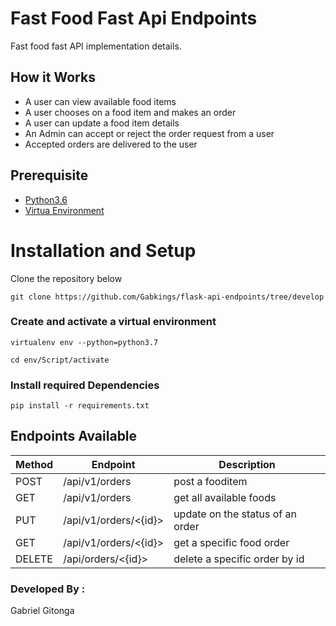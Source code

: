 

# Fast Food Fast Api Endpoints

Fast food fast API implementation details.

## How it Works
- A user can view available food items 
- A user chooses on a food item and makes an order
- A user can update a food item details
- An Admin can accept or reject the order request from a user
- Accepted orders are delivered to the user

## Prerequisite

- [Python3.6](https://www.python.org/downloads/release/python-365/)
- [Virtua Environment](https://virtualenv.pypa.io/en/stable/installation/)

# Installation and Setup

Clone the repository below

```
git clone https://github.com/Gabkings/flask-api-endpoints/tree/develop
```

### Create and activate a virtual environment

    virtualenv env --python=python3.7

    cd env/Script/activate

### Install required Dependencies

    pip install -r requirements.txt



## Endpoints Available

| Method | Endpoint                        | Description                           |
| ------ | ------------------------------- | ------------------------------------- |
| POST   | /api/v1/orders                  | post a fooditem                       |
| GET    | /api/v1/orders                  | get all available foods               |
| PUT    | /api/v1/orders/<{id}>           | update on the status of an order      |
| GET    | /api/v1/orders/<{id}>           | get a specific food order             |
| DELETE | /api/orders/<{id}>              | delete a specific order by id         | 
 
### Developed By :

Gabriel Gitonga
